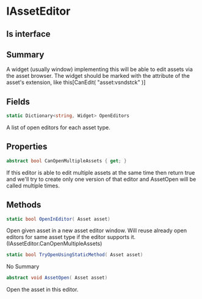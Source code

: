 # IAssetEditor

## Is interface

## Summary

A widget (usually window) implementing this will be able to edit assets via the asset browser.
The widget should be marked with the attribute of the asset's extension, like this[CanEdit( "asset:vsndstck" )]
## Fields

```c#
static Dictionary<string, Widget> OpenEditors
```
A list of open editors for each asset type.
## Properties

```c#
abstract bool CanOpenMultipleAssets { get; } 
```
If this editor is able to edit multiple assets at the same time then return true
and we'll try to create only one version of that editor and AssetOpen will be called multiple times.
## Methods

```c#
static bool OpenInEditor( Asset asset) 
```
Open given asset in a new asset editor window. Will reuse already open editors for same asset type if the editor supports it. (IAssetEditor.CanOpenMultipleAssets)
```c#
static bool TryOpenUsingStaticMethod( Asset asset) 
```
No Summary
```c#
abstract void AssetOpen( Asset asset) 
```
Open the asset in this editor.

